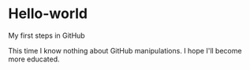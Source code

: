 # Hello-world
My first steps in GitHub

This time I know nothing about GitHub manipulations.
I hope I'll become more educated.

